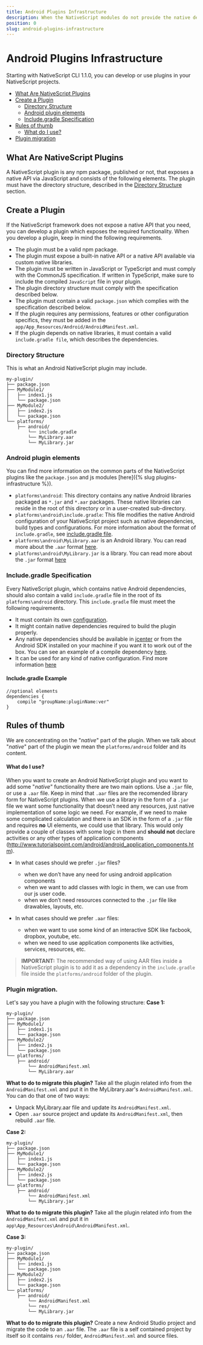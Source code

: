 ```yaml
---
title: Android Plugins Infrastructure
description: When the NativeScript modules do not provide the native device or platform capability that you need, you can use NativeScript plugins.
position: 0
slug: android-plugins-infrastructure
---
```


Android Plugins Infrastructure
=========

Starting with NativeScript CLI 1.1.0, you can develop or use plugins in your NativeScript projects.

* [What Are NativeScript Plugins](#what-are-nativescript-plugins)
* [Create a Plugin](#create-a-plugin)
    * [Directory Structure](#directory-structure)
    * [Android plugin elements](#android-plugin-elements)
    * [Include.gradle Specification](#includegradle-specification)
* [Rules of thumb](#rules-of-thumb)
    * [What do I use?](#what-do-i-use)
* [Plugin migration](#plugin-migration)

## What Are NativeScript Plugins

A NativeScript plugin is any npm package, published or not, that exposes a native API via JavaScript and consists of the following elements. The plugin must have the directory structure, described in the [Directory Structure](#directory-structure) section.

## Create a Plugin

If the NativeScript framework does not expose a native API that you need, you can develop a plugin which exposes the required functionality. When you develop a plugin, keep in mind the following requirements.

* The plugin must be a valid npm package.
* The plugin must expose a built-in native API or a native API available via custom native libraries.
* The plugin must be written in JavaScript or TypeScript and must comply with the CommonJS specification. If written in TypeScript, make sure to include the compiled `JavaScript` file in your plugin.
* The plugin directory structure must comply with the specification described below.
* The plugin must contain a valid `package.json` which complies with the specification described below.
* If the plugin requires any permissions, features or other configuration specifics, they must be added in the `app/App_Resources/Android/AndroidManifest.xml`.
* If the plugin depends on native libraries, it must contain a valid `include.gradle file`, which describes the dependencies.

### Directory Structure

This is what an Android NativeScript plugin may include.
```
my-plugin/
├── package.json
├── MyModule1/
│   ├── index1.js
│   └── package.json
├── MyModule2/
│   ├── index2.js
│   └── package.json
└── platforms/
    ├── android/
		└── include.gradle
		└── MyLibrary.aar
		└── MyLibrary.jar
```

### Android plugin elements

You can find more information on the common parts of the NativeScript plugins like the `package.json` and js modules [here]({% slug plugins-infrastructure %}).
* `platforms\android`: This directory contains any native Android libraries packaged as `*.jar` and `*.aar` packages. These native libraries can reside in the root of this directory or in a user-created sub-directory. 
* `platforms\android\include.gradle`: This file modifies the native Android configuration of your NativeScript project such as native dependencies, build types and configurations. For more information about the format of `include.gradle`, see [include.gradle file](#includegradle-specification).
* `platforms\android\MyLibrary.aar` is an Android library. You can read more about the `.aar` format [here](http://tools.android.com/tech-docs/new-build-system/aar-format).
* `platforms\android\MyLibrary.jar` is a library. You can read more about the `.jar` format [here](https://en.wikipedia.org/wiki/JAR_(file_format))

### Include.gradle Specification

Every NativeScript plugin, which contains native Android dependencies, should also contain a valid `include.gradle` file in the root of its `platforms\android` directory. This `include.gradle` file must meet the following requirements.

* It must contain its own [configuration](http://developer.android.com/tools/building/configuring-gradle.html).
* It might contain native dependencies required to build the plugin properly.
* Any native dependencies should be available in [jcenter](https://bintray.com/bintray/jcenter) or from the Android SDK installed on your machine if you want it to work out of the box. You can see an example of a compile dependency [here](https://github.com/NativeScript/nativescript-facebook-plugin/blob/master/platforms/android/include.gradle).
* It can be used for any kind of native configuration. Find more information [here](http://developer.android.com/tools/building/configuring-gradle.html)

#### Include.gradle Example
```
//optional elements
dependencies {
    compile "groupName:pluginName:ver"
}
```

## Rules of thumb

We are concentrating on the "_native_" part of the plugin. When we talk about "_native_" part of the plugin we mean the `platforms/android` folder and its content. 

#### What do I use?

When you want to create an Android NativeScript plugin and you want to add some "_native_" functionality there are two main options. Use a `.jar` file, or use a `.aar` file. Keep in mind that `.aar` files are the recomended library form for NativeScript plugins. When we use a library in the form of a `.jar` file we want some functionality that doesn’t need any resources, just native implementation of some logic we need. For example, if we need to make some complicated calculation and there is an SDK in the form of a `.jar` file and requires **no** UI elements, we could use that library. This would only provide a couple of classes with some logic in them and **should not** declare activities or any other types of application components (http://www.tutorialspoint.com/android/android_application_components.htm).

* In what cases should we prefer `.jar` files?
    * when we don’t have any need for using android application components
    * when we want to add classes with logic in them, we can use from our js user code.
    * when we don’t need resources connected to the `.jar` file like drawables, layouts, etc.

* In what cases should we prefer `.aar` files:
    * when we want to use some kind of an interactive SDK like facbook, dropbox, youtube, etc.
    * when we need to use application components like activities, services, resources, etc.

> **IMPORTANT:**  The recommended way of using AAR files inside a NativeScript plugin is to add it as a dependency in the `include.gradle` file inside the `platforms/android` folder of the plugin.

### Plugin migration.

Let's say you have a plugin with the following structure:
**Case 1:**
```
my-plugin/
├── package.json
├── MyModule1/
│   ├── index1.js
│   └── package.json
├── MyModule2/
│   ├── index2.js
│   └── package.json
└── platforms/
    ├── android/
		└── AndroidManifest.xml
		└── MyLibrary.aar
```

**What to do to migrate this plugin?**
Take all the plugin related info from the `AndroidManifest.xml` and put it in the MyLibrary.aar's `AndroidManifest.xml`. You can do that one of two ways:
* Unpack MyLibrary.aar file and update its `AndroidManifest.xml`.
* Open `.aar` source project and update its `AndroidManifest.xml`, then rebuild `.aar` file.

**Case 2:**
```
my-plugin/
├── package.json
├── MyModule1/
│   ├── index1.js
│   └── package.json
├── MyModule2/
│   ├── index2.js
│   └── package.json
└── platforms/
    ├── android/
		└── AndroidManifest.xml
		└── MyLibrary.jar
```
**What to do to migrate this plugin?**
Take all the plugin related info from the `AndroidManifest.xml` and put it in `app\App_Resources\Android\AndroidManifest.xml`.


**Case 3:**
```
my-plugin/
├── package.json
├── MyModule1/
│   ├── index1.js
│   └── package.json
├── MyModule2/
│   ├── index2.js
│   └── package.json
└── platforms/
    ├── android/
		└── AndroidManifest.xml
		└──	res/
		└── MyLibrary.jar
```
**What to do to migrate this plugin?**
Create a new Android Studio project and migrate the code to an `.aar` file. The `.aar` file is a self contained project by itself so it contains `res/` folder, `AndroidManifest.xml` and source files.